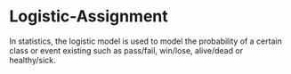 # Logistic-Assignment
In statistics, the logistic model is used to model the probability of a certain class or event existing such as pass/fail, win/lose, alive/dead or healthy/sick.
